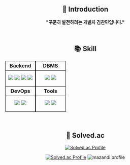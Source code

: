 <!--### Hi there 👋

<!--
**simple0710/simple0710** is a ✨ _special_ ✨ repository because its `README.md` (this file) appears on your GitHub profile.

Here are some ideas to get you started:

- 🔭 I’m currently working on ...
- 🌱 I’m currently learning ...
- 👯 I’m looking to collaborate on ...
- 🤔 I’m looking for help with ...
- 💬 Ask me about ...
- 📫 How to reach me: ...
- 😄 Pronouns: ...
- ⚡ Fun fact: ...
-->
<!-- 소개문 -->
<div align="center">
  <h2>🚀 Introduction</h2>
  <p><b>"꾸준히 발전하려는 개발자 김찬민입니다."</b></p>
</div>

<br>
<!-- 기술 -->
<div>
  <h2 align="center">📚 Skill</h2>
  <table align="center" style="border-collapse: collapse; width: 100%;">
    <tr>
        <th style="width: 50%; height: 30px; text-align: center; border: 1px solid #000; vertical-align: middle; border-right: 2px solid #000;">Backend</th>
        <th style="width: 50%; height: 30px; text-align: center; border: 1px solid #000; vertical-align: middle;">DBMS</th>
    </tr>
    <tr>
        <td style="width: 50%; height: 50px; text-align: center; border: 1px solid #000; vertical-align: middle; border-right: 2px solid #000;">
            <img src="https://img.shields.io/badge/Spring-%236DB33F?style=flat&logo=Spring&logoColor=white"/>
            <img src="https://img.shields.io/badge/SpringBoot-6DB33F?style=flat&logo=SpringBoot&logoColor=white"/>
            <img src="https://img.shields.io/badge/Java-1E88E5?style=flat&logo=Java&logoColor=white"/>
            <img src="https://img.shields.io/badge/JPA-6C3FA6?style=flat&logo=JPA&logoColor=white"/>
        </td>
        <td style="width: 50%; height: 50px; text-align: center; border: 1px solid #000; vertical-align: middle;">
            <img src="https://img.shields.io/badge/MySQL-4479A1?style=flat&logo=mysql&logoColor=white"/>
            <img src="https://img.shields.io/badge/Redis-FF4438?style=flat&logo=Redis&logoColor=white"/>
        </td>
    </tr>
    <tr>
        <th style="width: 50%; height: 30px; text-align: center; border: 1px solid #000; vertical-align: middle; border-right: 2px solid #000;">DevOps</th>
        <th style="width: 50%; height: 30px; text-align: center; border: 1px solid #000; vertical-align: middle;">Tools</th>
    </tr>
    <tr>
        <td style="width: 50%; height: 50px; text-align: center; border: 1px solid #000; vertical-align: middle; border-right: 2px solid #000;">
            <img src="https://img.shields.io/badge/Docker-2496ED?style=flat&logo=Docker&logoColor=white"/>
            <img src="https://img.shields.io/badge/Jenkins-D24939?style=flat&logo=Jenkins&logoColor=white"/>
        </td>
        <td style="width: 50%; height: 50px; text-align: center; border: 1px solid #000; vertical-align: middle;">
            <img src="https://img.shields.io/badge/Jira-0052CC?style=flat&logo=Jira&logoColor=white"/>
            <img src="https://img.shields.io/badge/Notion-000000?style=flat&logo=Notion&logoColor=white"/>
        </td>
    </tr>
</table>
<br>

<!-- 백준 티어 및 스트릭 -->
<div>
  
<h2 align="center"> 🎯 Solved.ac</h2>
<div align="center">

[![Solved.ac Profile](http://mazassumnida.wtf/api/mini/generate_badge?boj=simple710)](https://solved.ac/simple710)

[![Solved.ac Profile](http://mazassumnida.wtf/api/v2/generate_badge?boj=simple710)](https://solved.ac/profile/simple710)
![mazandi profile](http://mazandi.herokuapp.com/api?handle=simple710&theme=cold)
</div>

